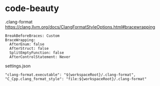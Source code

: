 # code-beauty

.clang-format
https://clang.llvm.org/docs/ClangFormatStyleOptions.html#bracewrapping
```
BreakBeforeBraces: Custom
BraceWrapping:
  AfterEnum: false
  AfterStruct: false
  SplitEmptyFunction: false
  AfterControlStatement: Never
```

settings.json
```
"clang-format.executable": "${workspaceRoot}/.clang-format",
"C_Cpp.clang_format_style": "file:${workspaceRoot}/.clang-format"
```
